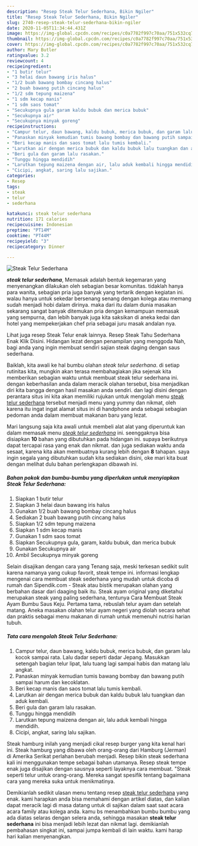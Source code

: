 ```yaml
---
description: "Resep Steak Telur Sederhana, Bikin Ngiler"
title: "Resep Steak Telur Sederhana, Bikin Ngiler"
slug: 2740-resep-steak-telur-sederhana-bikin-ngiler
date: 2020-11-05T11:34:44.431Z
image: https://img-global.cpcdn.com/recipes/c0a7782f997c70aa/751x532cq70/steak-telur-sederhana-foto-resep-utama.jpg
thumbnail: https://img-global.cpcdn.com/recipes/c0a7782f997c70aa/751x532cq70/steak-telur-sederhana-foto-resep-utama.jpg
cover: https://img-global.cpcdn.com/recipes/c0a7782f997c70aa/751x532cq70/steak-telur-sederhana-foto-resep-utama.jpg
author: Mary Butler
ratingvalue: 3.2
reviewcount: 4
recipeingredient:
- "1 butir telur"
- "3 helai daun bawang iris halus"
- "1/2 buah bawang bombay cincang halus"
- "2 buah bawang putih cincang halus"
- "1/2 sdm tepung maizena"
- "1 sdm kecap manis"
- "1 sdm saos tomat"
- "Secukupnya gula garam kaldu bubuk dan merica bubuk"
- "Secukupnya air"
- "Secukupnya minyak goreng"
recipeinstructions:
- "Campur telur, daun bawang, kaldu bubuk, merica bubuk, dan garam lalu kocok sampai rata. Lalu dadar seperti dadar Jepang. Masukkan setengah bagian telur lipat, lalu tuang lagi sampai habis dan matang lalu angkat."
- "Panaskan minyak kemudian tumis bawang bombay dan bawang putih sampai harum dan kecoklatan."
- "Beri kecap manis dan saos tomat lalu tumis kembali."
- "Larutkan air dengan merica bubuk dan kaldu bubuk lalu tuangkan dan aduk kembali."
- "Beri gula dan garam lalu rasakan."
- "Tunggu hingga mendidih"
- "Larutkan tepung maizena dengan air, lalu aduk kembali hingga mendidih."
- "Cicipi, angkat, saring lalu sajikan."
categories:
- Resep
tags:
- steak
- telur
- sederhana

katakunci: steak telur sederhana 
nutrition: 171 calories
recipecuisine: Indonesian
preptime: "PT14M"
cooktime: "PT44M"
recipeyield: "3"
recipecategory: Dinner

---
```



![Steak Telur Sederhana](https://img-global.cpcdn.com/recipes/c0a7782f997c70aa/751x532cq70/steak-telur-sederhana-foto-resep-utama.jpg)

<b><i>steak telur sederhana</i></b>, Memasak adalah bentuk kegemaran yang menyenangkan dilakukan oleh sebagian besar komunitas. tidaklah hanya para wanita, sebagian pria juga banyak yang tertarik dengan kegiatan ini. walau hanya untuk sekedar bersenang senang dengan kolega atau memang sudah menjadi hobi dalam dirinya. maka dari itu dalam dunia masakan sekarang sangat banyak ditemukan pria dengan kemampuan memasak yang sempurna, dan lebih banyak juga kita saksikan di aneka kedai dan hotel yang mempekerjakan chef pria sebagai juru masak andalan nya.

Lihat juga resep Steak Telur enak lainnya. Resep Steak Tahu Sederhana Enak Klik Disini. Hidangan lezat dengan penampilan yang menggoda Nah, bagi anda yang ingin membuat sendiri sajian steak daging dengan saus sederhana.

Baiklah, kita awali ke hal bumbu olahan <i>steak telur sederhana</i>. di setiap rutinitas kita, mungkin akan terasa membahagiakan jika sejenak kita memberikan sebagian waktu untuk membuat steak telur sederhana ini. dengan keberhasilan anda dalam meracik olahan tersebut, bisa menjadikan diri kita bangga dengan hasil masakan anda sendiri. dan lagi disini dengan perantara situs ini kita akan memiliki rujukan untuk mengolah menu <u>steak telur sederhana</u> tersebut menjadi menu yang yummy dan nikmat, oleh karena itu ingat ingat alamat situs ini di handphone anda sebagai sebagian pedoman anda dalam membuat makanan baru yang lezat.


Mari langsung saja kita awali untuk membeli alat alat yang diperuntuk kan dalam memasak menu <u><i>steak telur sederhana</i></u> ini. seenggaknya bisa disiapkan <b>10</b> bahan yang dibutuhkan pada hidangan ini. supaya berikutnya dapat tercapai rasa yang enak dan nikmat. dan juga sediakan waktu anda sesaat, karena kita akan membuatnya kurang lebih dengan <b>8</b> tahapan. saya ingin segala yang dibutuhkan sudah kita sediakan disini, oke mari kita buat dengan melihat dulu bahan perlengkapan dibawah ini.

<!--inarticleads1-->

##### Bahan pokok dan bumbu-bumbu yang diperlukan untuk menyiapkan Steak Telur Sederhana:

1. Siapkan 1 butir telur
1. Siapkan 3 helai daun bawang iris halus
1. Gunakan 1/2 buah bawang bombay cincang halus
1. Sediakan 2 buah bawang putih cincang halus
1. Siapkan 1/2 sdm tepung maizena
1. Siapkan 1 sdm kecap manis
1. Gunakan 1 sdm saos tomat
1. Siapkan Secukupnya gula, garam, kaldu bubuk, dan merica bubuk
1. Gunakan Secukupnya air
1. Ambil Secukupnya minyak goreng


Selain disajikan dengan cara yang Tenang saja, meski terkesan sedikit sulit karena namanya yang cukup favorit, steak tempe ini. informasi lengkap mengenai cara membuat steak sederhana yang mudah untuk dicoba di rumah dan Sipendik.com - Steak atau bistik merupakan olahan yang berbahan dasar dari daaging baik itu. Steak ayam original yang diketahui merupakan steak yang paling sederhana, tentunya Cara Membuat Steak Ayam Bumbu Saus Keju. Pertama tama, rebuslah telur ayam dan setelah matang. Aneka masakan olahan telur ayam negeri yang diolah secara sehat dan praktis sebagai menu makanan di rumah untuk memenuhi nutrisi harian tubuh. 

<!--inarticleads2-->

##### Tata cara mengolah Steak Telur Sederhana:

1. Campur telur, daun bawang, kaldu bubuk, merica bubuk, dan garam lalu kocok sampai rata. Lalu dadar seperti dadar Jepang. Masukkan setengah bagian telur lipat, lalu tuang lagi sampai habis dan matang lalu angkat.
1. Panaskan minyak kemudian tumis bawang bombay dan bawang putih sampai harum dan kecoklatan.
1. Beri kecap manis dan saos tomat lalu tumis kembali.
1. Larutkan air dengan merica bubuk dan kaldu bubuk lalu tuangkan dan aduk kembali.
1. Beri gula dan garam lalu rasakan.
1. Tunggu hingga mendidih
1. Larutkan tepung maizena dengan air, lalu aduk kembali hingga mendidih.
1. Cicipi, angkat, saring lalu sajikan.


Steak hamburg inilah yang menjadi cikal resep burger yang kita kenal hari ini. Steak hamburg yang dibawa oleh orang-orang dari Hamburg (Jerman) di Amerika Serikat perlahan berubah menjadi. Resep bikin steak sederhana kali ini menggunakan tempe sebagai bahan utamanya. Resep steak tempe enak juga disajikan dengan sausnya seperti layaknya cara membuat. &#34;Steak seperti telur untuk orang-orang. Mereka sangat spesifik tentang bagaimana cara yang mereka suka untuk menikmatinya. 

Demikianlah sedikit ulasan menu tentang resep <u>steak telur sederhana</u> yang enak. kami harapkan anda bisa memahami dengan artikel diatas, dan kalian dapat meracik lagi di masa datang untuk di sajikan dalam saat saat acara acara family atau kolega anda. kamu bs menambahkan bumbu bumbu yang ada diatas selaras dengan selera anda, sehingga masakan <b>steak telur sederhana</b> ini bisa menjadi lebih lezat dan nikmat lagi. demikianlah pembahasan singkat ini, sampai jumpa kembali di lain waktu. kami harap hari kalian menyenangkan.

